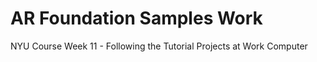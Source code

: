 # AR Foundation Samples Work
 NYU Course Week 11 - Following the Tutorial Projects at Work Computer
